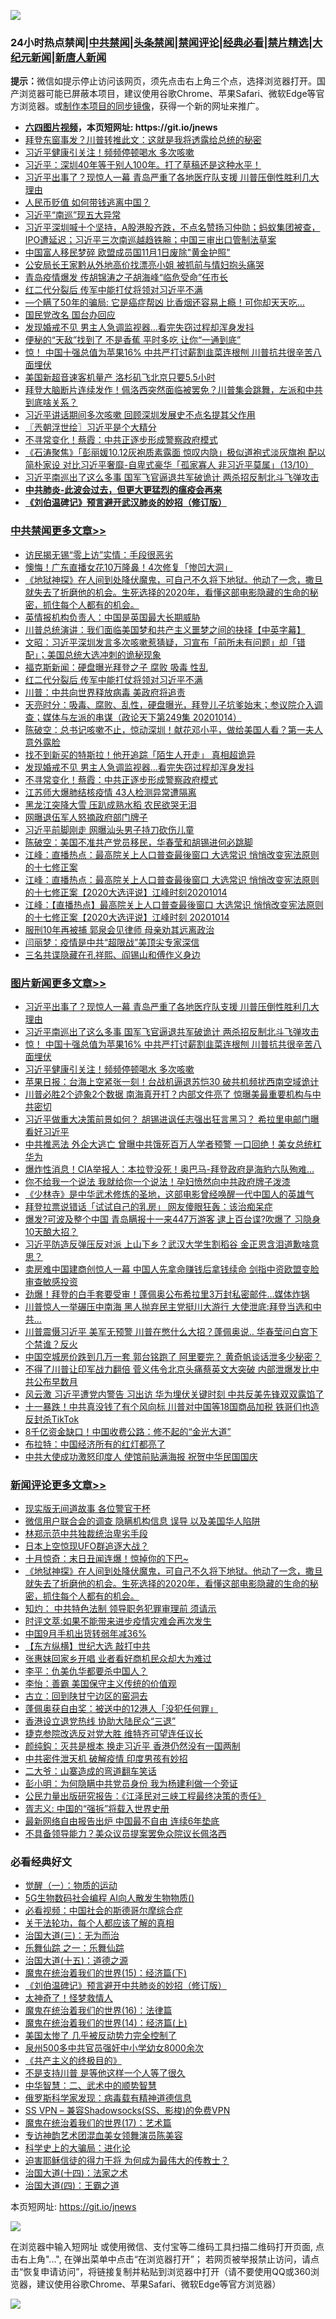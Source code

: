 ![](https://raw.githubusercontent.com/fqnews/bnews/master/64photo/fqnews-qr.jpg)

<div id="tt">
<h3>24小时热点禁闻|<a href="#%E4%B8%AD%E5%85%B1%E7%A6%81%E9%97%BB%E6%9B%B4%E5%A4%9A%E6%96%87%E7%AB%A0">中共禁闻</a>|<a href="#%E5%9B%BE%E7%89%87%E6%96%B0%E9%97%BB%E6%9B%B4%E5%A4%9A%E6%96%87%E7%AB%A0">头条禁闻</a>|<a href="#%E6%96%B0%E9%97%BB%E8%AF%84%E8%AE%BA%E6%9B%B4%E5%A4%9A%E6%96%87%E7%AB%A0">禁闻评论|<a href="#%E5%BF%85%E7%9C%8B%E7%BB%8F%E5%85%B8%E5%A5%BD%E6%96%87">经典必看|<a href="/video.md#%E7%A6%81%E7%89%87%E7%B2%BE%E9%80%89">禁片精选</a>|<a href="https://github.com/fqnews/djy/blob/master/gb/nf1351518.md#1">大纪元新闻</a>|<a href="https://github.com/fqnews/ntdtv/blob/master/gb/prog204.md#1">新唐人新闻</a></h3>
<div><b>提示：</b>微信如提示停止访问该网页，须先点击右上角三个点，选择浏览器打开。国产浏览器可能已屏蔽本项目，建议使用谷歌Chrome、苹果Safari、微软Edge等官方浏览器。或<a href="https://github.com/fqnews/bnews/blob/master/%E5%88%B6%E4%BD%9Cgit%E7%A6%81%E9%97%BB%E9%95%9C%E5%83%8F.md">制作本项目的同步镜像</a>，获得一个新的网址来推广。</div>
<ul>
<li><b><a href="http://d1.bdrive.tk/64.mp4" target="_blank">六四图片视频</a>，本页短网址: https://git.io/jnews</b></li>
<li><a href="/cnnews/20201014/1413528.md">拜登东窗事发？川普转推此文：这就是我将透露给总统的秘密</a></li>
<li><a href="/topimagenews/20201014/1413546.md">习近平健康引关注！频频停顿喝水 多次咳嗽</a></li>
<li><a href="/bannedvideo/20201014/1413594.md">习近平：深圳40年等于别人100年。打了草稿还是这种水平！</a></li>
<li><a href="/topimagenews/20201014/1413834.md">习近平出事了？现惊人一幕 青岛严重了各地医疗队支援 川普压倒性胜利几大理由</a></li>
<li><a href="/comments/20201014/1413649.md">人民币贬值 如何带钱逃离中国？</a></li>
<li><a href="/cnnews/20201015/1413936.md">习近平“南巡”现五大异常</a></li>
<li><a href="/bannedvideo/20201014/1413577.md">习近平深圳喊十个坚持，A股港股齐跌，不点名赞扬习仲勋；蚂蚁集团被查，IPO遭延迟；习近平三次南巡越趋铁腕；中国三审出口管制法草案</a></li>
<li><a href="/cnnews/20201014/1413613.md">中国富人移民梦碎 欧盟成员国11月1日废除"黄金护照"</a></li>
<li><a href="/baitai/20201014/1413538.md">公安局长王家黔从外地高价找漂亮小姐 被抓前与情妇抱头痛哭</a></li>
<li><a href="/cnnews/20201015/1413921.md">青岛疫情爆发 传胡锦涛之子胡海峰“临危受命”任市长</a></li>
<li><a href="/cbnews/20201015/1414000.md">红二代分裂后 传军中能打仗将领对习近平不满</a></li>
<li><a href="/lifebaike/20201014/1413596.md">—个瞒了50年的骗局: 它是癌症帮凶 比香烟还容易上瘾！可你却天天吃…</a></li>
<li><a href="/cbnews/20201014/1413565.md">国民党改名 国台办回应</a></li>
<li><a href="/cbnews/20201015/1413947.md">发现婚戒不见 男主人急调监视器…看完失窃过程却浑身发抖</a></li>
<li><a href="/health/20201014/1413608.md">便秘的“天敌”找到了 不是香蕉 平时多吃 让你“一通到底”</a></li>
<li><a href="/topimagenews/20201014/1413721.md">惊！ 中国十强总值为苹果16% 中共严打讨薪割韭菜连根刨 川普抗共很辛苦八面埋伏</a></li>
<li><a href="/cnnews/20201014/1413614.md">美国新超音速客机量产 洛杉矶飞北京只要5.5小时</a></li>
<li><a href="/bannedvideo/20201014/1413532.md">拜登大脑断片连续发作！佩洛西突然面临被罢免？川普集会跳舞，左派和中共到底啥关系？</a></li>
<li><a href="/headline/20201014/1413637.md">习近平讲话期间多次咳嗽 回顾深圳发展史不点名提其父作用</a></li>
<li><a href="/ssgc/20201015/1413901.md">〖兲朝浮世绘〗习近平是个大精分</a></li>
<li><a href="/cbnews/20201015/1413946.md">不寻常变化！蔡霞：中共正逐步形成警察政府模式</a></li>
<li><a href="/bannedvideo/20201014/1413542.md">《石涛聚焦》「彭丽媛10.12灰袍质素露面 惊叹内隐」极似道袍式淡灰旗袍 配以简朴家设 对比习近平奢靡-自卑式豪华「孤家寡人 非习近平莫属」（13/10）</a></li>
<li><a href="/topimagenews/20201014/1413822.md">习近平南巡出了这么多事 国军飞官逼退共军破诡计 两杀招反制北斗飞弹攻击</a></li>
<li><b><a href="/comments/20200211/1275071.md" target="_blank">中共肺炎-此波会过去，但更大更猛烈的瘟疫会再来</a></b></li>
<li><b><a href="/comments/20200207/1272816.md" target="_blank">《刘伯温碑记》预言避开武汉肺炎的妙招（修订版）</a></b></li>
</ul>
</div>

<div class="catlist">
<h3><a href="/cbnews/" target="_blank">中共禁闻</a><span><a href="/cbnews/" target="_blank" rel="nofollow">更多文章>></a></span></h3>
<ul>
<li><a href="/cbnews/20201015/1414165.md" target="_blank">访民揭无锡“零上访”实情：手段很恶劣</a></li>
<li><a href="/cbnews/20201015/1414135.md" target="_blank">懊悔！广东直播女花10万隆鼻！4次修复「惨凹大洞」</a></li>
<li><a href="/comments/20201015/1414129.md" target="_blank">《地狱神探》在人间到处降伏魔鬼，可自己不久将下地狱。他动了一念，撒旦就失去了折磨他的机会。生死选择的2020年，看懂这部电影隐藏的生命的秘密，抓住每个人都有的机会。</a></li>
<li><a href="/cbnews/20201015/1414103.md" target="_blank">英情报机构负责人：中国是英国最大长期威胁</a></li>
<li><a href="/cbnews/20201015/1414013.md" target="_blank">川普总统演讲：我们面临美国梦和共产主义噩梦之间的抉择【中英字幕】</a></li>
<li><a href="/cbnews/20201015/1414030.md" target="_blank">文昭：习近平深圳发言多次咳嗽惹猜疑，习宣布「前所未有问题」却「错配」；美国总统大选冲刺的诡秘现象</a></li>
<li><a href="/cbnews/20201015/1414024.md" target="_blank">福克斯新闻：硬盘曝光拜登之子 腐败 吸毒 性乱</a></li>
<li><a href="/cbnews/20201015/1414000.md" target="_blank">红二代分裂后 传军中能打仗将领对习近平不满</a></li>
<li><a href="/cbnews/20201015/1413999.md" target="_blank">川普：中共向世界释放病毒 美政府将追责</a></li>
<li><a href="/cbnews/20201015/1413998.md" target="_blank">天亮时分：吸毒、腐败、乱性，硬盘曝光，拜登儿子坑爹始末；参议院介入调查；媒体与左派的串谋（政论天下第249集 20201014）</a></li>
<li><a href="/cbnews/20201015/1413997.md" target="_blank">陈破空：总书记咳嗽不止，惊动深圳！献花邓小平，做给美国人看？第一夫人意外露脸</a></li>
<li><a href="/cbnews/20201015/1413948.md" target="_blank">找不到新买的特斯拉！他开追踪「陌生人开走」 真相超诡异</a></li>
<li><a href="/cbnews/20201015/1413947.md" target="_blank">发现婚戒不见 男主人急调监视器…看完失窃过程却浑身发抖</a></li>
<li><a href="/cbnews/20201015/1413946.md" target="_blank">不寻常变化！蔡霞：中共正逐步形成警察政府模式</a></li>
<li><a href="/cbnews/20201015/1413945.md" target="_blank">江苏师大爆肺结核疫情 43人检测异常遭隔离</a></li>
<li><a href="/cbnews/20201015/1413915.md" target="_blank">黑龙江突降大雪 压趴成熟水稻 农民欲哭无泪</a></li>
<li><a href="/cbnews/20201015/1413914.md" target="_blank">网曝退伍军人怒摘政府部门牌子</a></li>
<li><a href="/cbnews/20201015/1413913.md" target="_blank">习近平前脚刚走 网曝汕头男子持刀砍伤儿童</a></li>
<li><a href="/cbnews/20201015/1413862.md" target="_blank">陈破空：美国不准共产党员移民，华春莹和胡锡进何必跳脚</a></li>
<li><a href="/cbnews/20201014/1413789.md" target="_blank">江峰：直播热点：最高院关上人口普查最後窗口 大选常识 悄悄改变宪法原则的十七修正案</a></li>
<li><a href="/cbnews/20201014/1413788.md" target="_blank">江峰：直播热点：最高院关上人口普查最後窗口 大选常识 悄悄改变宪法原则的十七修正案【2020大选评说】江峰时刻20201014</a></li>
<li><a href="/cbnews/20201014/1413787.md" target="_blank">江峰：【直播热点】最高院关上人口普查最後窗口 大选常识 悄悄改变宪法原则的十七修正案【2020大选评说】江峰时刻 20201014</a></li>
<li><a href="/cbnews/20201014/1413781.md" target="_blank">服刑10年再被捕 郭泉会见律师 母亲劝其远离政治</a></li>
<li><a href="/cbnews/20201014/1413764.md" target="_blank">闫丽梦：疫情是中共“超限战”美顶尖专家深信</a></li>
<li><a href="/cbnews/20201014/1413725.md" target="_blank">三名共谍隐藏在孔祥熙、阎锡山和傅作义身边</a></li>

</ul>
</div>
<div class="catlist">
<h3><a href="/topimagenews/" target="_blank">图片新闻</a><span><a href="/topimagenews/" target="_blank" rel="nofollow">更多文章>></a></span></h3>
<ul>
<li><a href="/topimagenews/20201014/1413834.md" target="_blank">习近平出事了？现惊人一幕 青岛严重了各地医疗队支援 川普压倒性胜利几大理由</a></li>
<li><a href="/topimagenews/20201014/1413822.md" target="_blank">习近平南巡出了这么多事 国军飞官逼退共军破诡计 两杀招反制北斗飞弹攻击</a></li>
<li><a href="/topimagenews/20201014/1413721.md" target="_blank">惊！ 中国十强总值为苹果16% 中共严打讨薪割韭菜连根刨 川普抗共很辛苦八面埋伏</a></li>
<li><a href="/topimagenews/20201014/1413546.md" target="_blank">习近平健康引关注！频频停顿喝水 多次咳嗽</a></li>
<li><a href="/topimagenews/20201014/1413454.md" target="_blank">苹果日报：台海上空紧张一刻！台战机逼退苏恺30 破共机频扰西南空域诡计</a></li>
<li><a href="/topimagenews/20201014/1413242.md" target="_blank">川普必胜2个迹象2个数据 南海真开打？内部文件亮了 惊曝美最重要机构与中共密切</a></li>
<li><a href="/topimagenews/20201013/1413145.md" target="_blank">习近平做重大决策前景如何？ 胡锡进讽任志强出狂言黑习？ 希拉里电邮门曝看好习近平</a></li>
<li><a href="/topimagenews/20201013/1413095.md" target="_blank">中共推恶法 外企大逃亡 曾曝中共饿死百万人学者预警 一口回绝！美女总统杠华为</a></li>
<li><a href="/topimagenews/20201013/1412954.md" target="_blank">爆炸性消息！CIA举报人：本拉登没死！奥巴马-拜登政府是海豹六队殉难…</a></li>
<li><a href="/topimagenews/20201013/1412852.md" target="_blank">你不给我一个说法 我就给你一个说法！孕妇愤然向中共政府牌子泼漆</a></li>
<li><a href="/comments/20201013/1412612.md" target="_blank">《少林寺》是中华武术修炼的圣地，这部电影曾经唤醒一代中国人的英雄气</a></li>
<li><a href="/topimagenews/20201013/1412639.md" target="_blank">拜登拉票说错话「试试自己的乳房」 网友傻眼狂轰：该治痴呆症</a></li>
<li><a href="/topimagenews/20201012/1412597.md" target="_blank">爆发?可波及整个中国 青岛瞒报十一来447万游客 逮上百台谍?吹爆了 习隐身10天酿大招？</a></li>
<li><a href="/topimagenews/20201012/1412563.md" target="_blank">习近平防造反弹压反对派 上山下乡？武汉大学生割稻谷 金正恩含泪道歉啥意思？</a></li>
<li><a href="/topimagenews/20201012/1412531.md" target="_blank">卖房难中国建商创惊人一幕 中国人先拿命赚钱后拿钱续命 剑指中资欧盟变脸审查敏感投资</a></li>
<li><a href="/topimagenews/20201012/1412355.md" target="_blank">劲爆！拜登的白手套要受审！蓬佩奥公布希拉里3万封私密邮件…媒体炸锅</a></li>
<li><a href="/topimagenews/20201012/1412097.md" target="_blank">川普惊人一举碾压中南海 黑人抛弃民主党挺川大游行 大使泄底:拜登当选和中共&#8230;</a></li>
<li><a href="/topimagenews/20201012/1412078.md" target="_blank">川普震慑习近平 美军无预警 川普在憋什么大招？蓬佩奥说.. 华春莹问白宫下个禁谁？反火</a></li>
<li><a href="/topimagenews/20201011/1412001.md" target="_blank">中国空城房价跌到几万一套 郭台铭跑了 阿里要完？ 黄奇帆谈话泄多少秘密？</a></li>
<li><a href="/topimagenews/20201010/1411589.md" target="_blank">不得了川普让印军战力翻倍 菅义伟令北京头痛蔡英文大突破 内部泄爆发比中共公布早数月</a></li>
<li><a href="/topimagenews/20201010/1411550.md" target="_blank">风云激 习近平遭党内警告 习出访 华为埋伏关键时刻 中共反美先锋双双露馅了</a></li>
<li><a href="/topimagenews/20201010/1411497.md" target="_blank">十一暴跌！中共真没钱了有个风向标 川普对中国等18国商品加税 铁哥们也造反封杀TikTok</a></li>
<li><a href="/topimagenews/20201010/1411354.md" target="_blank">8千亿资金缺口！中国收费公路：修不起的“金光大道”</a></li>
<li><a href="/topimagenews/20201010/1411327.md" target="_blank">布拉特：中国经济所有的红灯都亮了</a></li>
<li><a href="/topimagenews/20201010/1411300.md" target="_blank">中共大使成功激怒印度人 使馆前贴满海报 祝贺中华民国国庆</a></li>

</ul>
</div>
<div class="catlist">
<h3><a href="/comments/" target="_blank">新闻评论</a><span><a href="/comments/" target="_blank" rel="nofollow">更多文章>></a></span></h3>
<ul>
<li><a href="/comments/20201015/1414174.md" target="_blank">现实版无间道故事 各位警官干杯</a></li>
<li><a href="/comments/20201015/1414173.md" target="_blank">微信用户联合会的调查 隐瞒机构信息 误导 以及美国华人陷阱</a></li>
<li><a href="/comments/20201015/1414162.md" target="_blank">林郑示范中共独裁统治卑劣手段</a></li>
<li><a href="/comments/20201015/1414156.md" target="_blank">日本上空惊现UFO群追逐大战？</a></li>
<li><a href="/comments/20201015/1414155.md" target="_blank">十月惊奇：末日丑闻连爆！惊掉你的下巴~</a></li>
<li><a href="/comments/20201015/1414129.md" target="_blank">《地狱神探》在人间到处降伏魔鬼，可自己不久将下地狱。他动了一念，撒旦就失去了折磨他的机会。生死选择的2020年，看懂这部电影隐藏的生命的秘密，抓住每个人都有的机会。</a></li>
<li><a href="/comments/20201015/1414110.md" target="_blank">知灼： 中共特色法制 领导职务犯罪审理前 须请示</a></li>
<li><a href="/comments/20201015/1414109.md" target="_blank">时评文萃:如果不能带来进步疫情灾难会再次发生</a></li>
<li><a href="/comments/20201015/1414085.md" target="_blank">中国9月手机出货转弱年减36%</a></li>
<li><a href="/comments/20201015/1414084.md" target="_blank">【东方纵横】世纪大选 敲打中共</a></li>
<li><a href="/comments/20201015/1414068.md" target="_blank">张惠妹回家乡开唱 业者看好商机民众却大为难过</a></li>
<li><a href="/comments/20201015/1414059.md" target="_blank">李平：仇美仇华都要杀中国人？</a></li>
<li><a href="/comments/20201015/1414058.md" target="_blank">李怡：善霸 美国保守主义传统的价值观</a></li>
<li><a href="/comments/20201015/1414057.md" target="_blank">古立：回到陕甘宁边区的窑洞去</a></li>
<li><a href="/comments/20201015/1414048.md" target="_blank">蓬佩奥获自由奖：被送中的12港人「没犯任何罪」</a></li>
<li><a href="/comments/20201015/1414047.md" target="_blank">香港设立退党热线 协助大陆民众“三退”</a></li>
<li><a href="/comments/20201015/1414039.md" target="_blank">捷克参院改选反对党大胜 维特齐可望连任议长</a></li>
<li><a href="/comments/20201015/1414032.md" target="_blank">颜纯鈎：灭共是根本 换走习近平 香港仍然没有一国两制</a></li>
<li><a href="/comments/20201015/1414023.md" target="_blank">中共密件泄天机 破解疫情 印度男孩有妙招</a></li>
<li><a href="/comments/20201015/1414020.md" target="_blank">二大爷：山寨造成的弯道翻车笑话</a></li>
<li><a href="/comments/20201015/1414019.md" target="_blank">彭小明：为何隐瞒中共党员身份 我为杨建利做一个旁证</a></li>
<li><a href="/comments/20201015/1414018.md" target="_blank">公民力量出版研究报告：《江泽民对三峡工程最终决策的责任》</a></li>
<li><a href="/comments/20201015/1414017.md" target="_blank">胥志义: 中国的“强拆”将载入世界史册</a></li>
<li><a href="/comments/20201015/1413964.md" target="_blank">最新网络自由报告出炉 中国最不自由 连续6年垫底</a></li>
<li><a href="/comments/20201015/1413941.md" target="_blank">不具备领导能力？美众议员提案罢免众院议长佩洛西</a></li>

</ul>
</div>

<div class="catlist">
<h3>必看经典好文</h3>
<ul>
<li><a href="/comments/20200810/1377609.md" target="_blank">觉醒（一）：物质的运动</a></li>
<li><a href="/topimagenews/20200527/1335347.md" target="_blank">5G生物数码社会编程 AI向人散发生物物质()</a></li>
<li><a href="/comments/20200806/1375443.md" target="_blank">必看视频：中国社会的斯德哥尔摩综合症</a></li>
<li><a href="/topimagenews/20161125/619230.md" target="_blank">关于法轮功，每个人都应该了解的真相</a></li>
<li><a href="/cbnews/20180309/912114.md" target="_blank">治国大道(三)：无为而治</a></li>
<li><a href="/tculture/20170710/789533.md" target="_blank">乐舞仙踪 之一：乐舞仙踪</a></li>
<li><a href="/topimagenews/20180322/917868.md" target="_blank">治国大道(十五)：道德之源</a></li>
<li><a href="/topimagenews/20180610/955499.md" target="_blank">魔鬼在统治着我们的世界(15)：经济篇(下)</a></li>
<li><a href="/comments/20200207/1272816.md" target="_blank">《刘伯温碑记》预言避开中共肺炎的妙招（修订版）</a></li>
<li><a href="/ccpdope/20200907/1392129.md" target="_blank">太神奇了！怪梦救情人</a></li>
<li><a href="/topimagenews/20180615/958090.md" target="_blank">魔鬼在统治着我们的世界(16)：法律篇</a></li>
<li><a href="/topimagenews/20180605/953415.md" target="_blank">魔鬼在统治着我们的世界(14)：经济篇(上)</a></li>
<li><a href="/comments/20200624/1349702.md" target="_blank">美国太惨了 几乎被反动势力完全控制了</a></li>
<li><a href="/comments/20200704/783272.md" target="_blank">泉州500多中共官员强奸中小学幼女8000余次</a></li>
<li><a href="/bookwiki/20171120/858084.md" target="_blank">《共产主义的终极目的》</a></li>
<li><a href="/comments/20200716/1361654.md" target="_blank">不是支持川普 是等他这样一个人等了很久</a></li>
<li><a href="/comments/20200605/783249.md" target="_blank">中华智慧：二、武术中的顺势智慧</a></li>
<li><a href="/cbnews/20200823/1384378.md" target="_blank">俄罗斯科学家发现：病毒载有精神道德信息</a></li>
<li><a href="/comments/20191231/1250654.md" target="_blank">SS VPN &#8211; 兼容Shadowsocks(SS、影梭)的免费VPN</a></li>
<li><a href="/topimagenews/20180620/960677.md" target="_blank">魔鬼在统治着我们的世界(17)：艺术篇</a></li>
<li><a href="/topimagenews/20180404/923380.md" target="_blank">专访神韵艺术团混血美女领舞演员陈美容</a></li>
<li><a href="/comments/20200605/783246.md" target="_blank">科学史上的大骗局：进化论</a></li>
<li><a href="/comments/20200622/1346846.md" target="_blank">迫害耶稣信徒的得力干将  为何成为最伟大的传教士？</a></li>
<li><a href="/cbnews/20180320/916962.md" target="_blank">治国大道(十四)：法家之术</a></li>
<li><a href="/cbnews/20180310/912637.md" target="_blank">治国大道(四)：王霸之道</a></li>

</ul>
</div>

本页短网址: https://git.io/jnews

![](https://raw.githubusercontent.com/fqnews/bnews/master/64photo/fqnews-qr.jpg)

在浏览器中输入短网址 或使用微信、支付宝等二维码工具扫描二维码打开页面, 点击右上角"...", 在弹出菜单中点击“在浏览器打开”； 若网页被举报禁止访问，请点击“恢复申请访问”，将链接复制并粘贴到浏览器中打开（请不要使用QQ或360浏览器，建议使用谷歌Chrome、苹果Safari、微软Edge等官方浏览器）

![](https://raw.githubusercontent.com/fqnews/bnews/master/64photo/wx.jpg)
